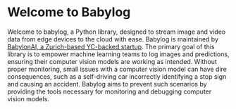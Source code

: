 # Welcome to Babylog
Welcome to babylog, a Python library, designed to stream image and video data from edge devices to the cloud with ease. Babylog is maintained by [BabylonAI, a Zurich-based YC-backed startup](https://babylonai.dev).
The primary goal of this library is to empower machine learning teams to log images and predictions, ensuring their computer vision models are working as intended. Without proper monitoring, small issues with a computer vision model can have dire consequences, such as a self-driving car incorrectly identifying a stop sign and causing an accident. Babylog aims to prevent such scenarios by providing the tools necessary for monitoring and debugging computer vision models.
